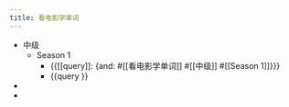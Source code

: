 ```yaml
---
title: 看电影学单词
---
```


- 中级
	- Season 1
		- {{[[query]]: {and: #[[看电影学单词]] #[[中级]] #[[Season 1]]}}}
		- {{query }}
-
-